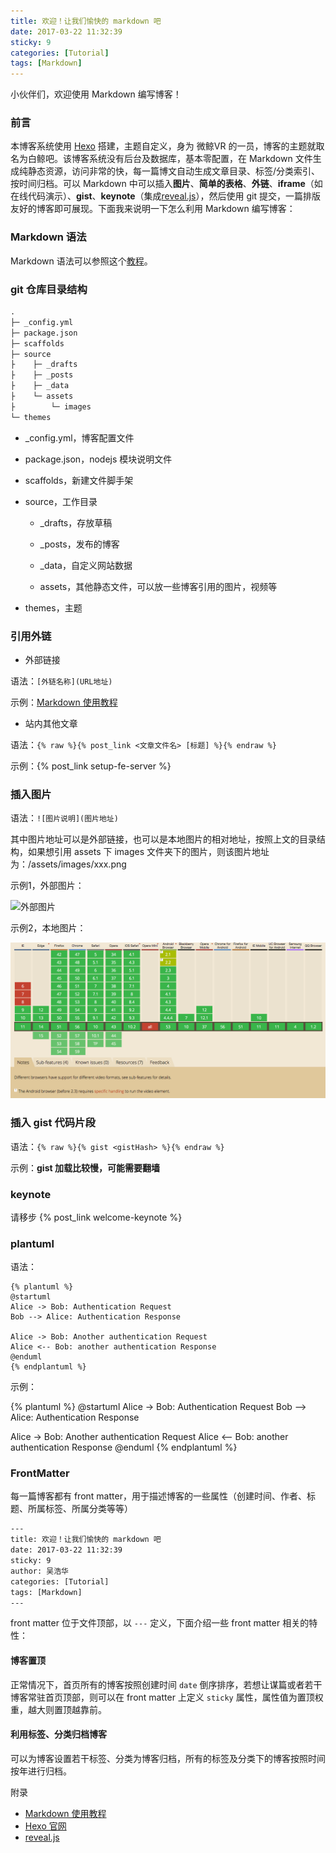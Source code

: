 ```yaml
---
title: 欢迎！让我们愉快的 markdown 吧
date: 2017-03-22 11:32:39
sticky: 9
categories: [Tutorial]
tags: [Markdown]
---
```


小伙伴们，欢迎使用 Markdown 编写博客！

### 前言

本博客系统使用 [Hexo](https://hexo.io/) 搭建，主题自定义，身为 微鲸VR 的一员，博客的主题就取名为白鲸吧。该博客系统没有后台及数据库，基本零配置，在 Markdown 文件生成纯静态资源，访问非常的快，每一篇博文自动生成文章目录、标签/分类索引、按时间归档。可以 Markdown 中可以插入**图片**、**简单的表格**、**外链**、**iframe**（如在线代码演示）、**gist**、**keynote**（集成[reveal.js](http://lab.hakim.se/reveal-js/)），然后使用 git 提交，一篇排版友好的博客即可展现。下面我来说明一下怎么利用 Markdown 编写博客：

<!-- more -->

### Markdown 语法

Markdown 语法可以参照这个[教程](https://guides.github.com/features/mastering-markdown/)。

### git 仓库目录结构

```txt
.
├─ _config.yml
├─ package.json
├─ scaffolds
├─ source
├    ├─ _drafts
├    ├─ _posts
├    ├─ _data
├    └─ assets
├        └─ images
└─ themes
```

- _config.yml，博客配置文件

- package.json，nodejs 模块说明文件

- scaffolds，新建文件脚手架

- source，工作目录

  - _drafts，存放草稿

  - _posts，发布的博客

  - _data，自定义网站数据

  - assets，其他静态文件，可以放一些博客引用的图片，视频等

- themes，主题

### 引用外链

- 外部链接

语法：`[外链名称](URL地址)`

示例：[Markdown 使用教程](https://guides.github.com/features/mastering-markdown/)

- 站内其他文章

语法：`{% raw %}{% post_link <文章文件名> [标题] %}{% endraw %}`

示例：{% post_link setup-fe-server %}

### 插入图片

语法：`![图片说明](图片地址)`

其中图片地址可以是外部链接，也可以是本地图片的相对地址，按照上文的目录结构，如果想引用 assets 下 images 文件夹下的图片，则该图片地址为：/assets/images/xxx.png

示例1，外部图片：

![外部图片](http://i.wekin.cn/www/pkg/img/activity/cola/hero1_d582cdf.jpg)

示例2，本地图片：

![本地图片](/assets/images/html5-video-browser-support.png)

### 插入 gist 代码片段

语法：`{% raw %}{% gist <gistHash> %}{% endraw %}`

示例：**gist 加载比较慢，可能需要翻墙**

<!-- 访问太慢了，影响页面加载，注释掉 -->

### keynote

请移步 {% post_link welcome-keynote %}

### plantuml

语法：

```
{% plantuml %}
@startuml
Alice -> Bob: Authentication Request
Bob --> Alice: Authentication Response

Alice -> Bob: Another authentication Request
Alice <-- Bob: another authentication Response
@enduml
{% endplantuml %}
```

示例：

{% plantuml %}
@startuml
Alice -> Bob: Authentication Request
Bob --> Alice: Authentication Response

Alice -> Bob: Another authentication Request
Alice <-- Bob: another authentication Response
@enduml
{% endplantuml %}

### FrontMatter

每一篇博客都有 front matter，用于描述博客的一些属性（创建时间、作者、标题、所属标签、所属分类等等）

```txt
---
title: 欢迎！让我们愉快的 markdown 吧
date: 2017-03-22 11:32:39
sticky: 9
author: 吴浩华
categories: [Tutorial]
tags: [Markdown]
---
```

front matter 位于文件顶部，以 `---` 定义，下面介绍一些 front matter 相关的特性：

#### 博客置顶

正常情况下，首页所有的博客按照创建时间 `date` 倒序排序，若想让谋篇或者若干博客常驻首页顶部，则可以在 front matter 上定义 `sticky` 属性，属性值为置顶权重，越大则置顶越靠前。

#### 利用标签、分类归档博客

可以为博客设置若干标签、分类为博客归档，所有的标签及分类下的博客按照时间按年进行归档。

附录

- [Markdown 使用教程](https://guides.github.com/features/mastering-markdown/)
- [Hexo 官网](https://hexo.io/)
- [reveal.js](http://lab.hakim.se/reveal-js/)